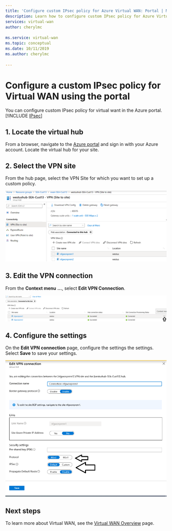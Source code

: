 ```yaml
---
title: 'Configure custom IPsec policy for Azure Virtual WAN: Portal | Microsoft Docs'
description: Learn how to configure custom IPsec policy for Azure Virtual WAN using the portal.
services: virtual-wan
author: cherylmc

ms.service: virtual-wan
ms.topic: conceptual
ms.date: 10/11/2019
ms.author: cherylmc

---
```

# Configure a custom IPsec policy for Virtual WAN using the portal

You can configure custom IPsec policy for virtual want in the Azure portal.
[!INCLUDE [IPsec](../../includes/virtual-wan-ipsec-custom-include.md)]

## 1. Locate the virtual hub

From a browser, navigate to the [Azure portal](https://aka.ms/azurevirtualwanpreviewfeatures) and sign in with your Azure account. Locate the virtual hub for your site.

## 2. Select the VPN site

From the hub page, select the VPN Site for which you want to set up a custom policy.

![](./media/virtual-wan-custom-ipsec-portal/locate.png)

## 3. Edit the VPN connection

From the **Context menu** **...**, select **Edit VPN Connection**.

![](./media/virtual-wan-custom-ipsec-portal/contextmenu.png)

## 4. Configure the settings

On the **Edit VPN connection** page, configure the settings the settings. Select **Save** to save your settings.

![](./media/virtual-wan-custom-ipsec-portal/edit.png)

## Next steps

To learn more about Virtual WAN, see the [Virtual WAN Overview](virtual-wan-about.md) page.